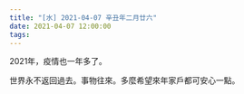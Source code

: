 ```yaml
---
title: "[水] 2021-04-07 辛丑年二月廿六"
date: 2021-04-07 12:00:00
tags:
---
```

2021年，疫情也一年多了。

世界永不返回過去。事物往來。多麼希望來年家戶都可安心一點。